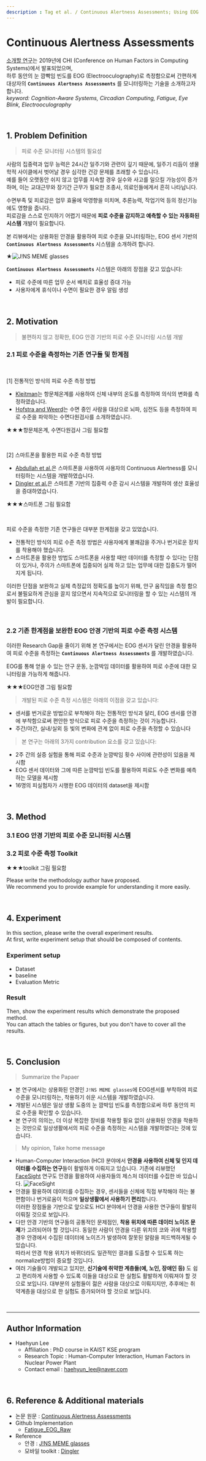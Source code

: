 ```yaml
---
description : Tag et al. / Continuous Alertness Assessments; Using EOG Glasses to Unobtrusively Monitor Fatigue Levels In-The-Wild / CHI-2019 conference-year
---
```


# **Continuous Alertness Assessments** 

[소개할 연구](https://doi.org/10.1145/3290605.3300694)는 2019년에 CHI (Conference on Human Factors in Computing Systems)에서 발표되었으며,  
하루 동안의 눈 깜빡임 빈도를 EOG (Electrooculography)로 측정함으로써 간편하게 대상자의  **`Continuous Alertness Assessments`** 를 모니터링하는 기술을 소개하고자 합니다.  
_keyword: Cognition-Aware Systems, Circadian Computing, Fatigue, Eye Blink, Electrooculography_
  
<br>

## **1. Problem Definition**  
> 피로 수준 모니터링 시스템의 필요성

사람의 집중력과 업무 능력은 24시간 일주기와 관련이 깊기 때문에, 일주기 리듬이 생물학적 사이클에서 벗어날 경우 심각한 건강 문제를 초래할 수 있습니다.  
예를 들어 오랫동안 쉬지 않고 업무를 지속할 경우 실수와 사고를 일으킬 가능성이 증가하며, 이는 교대근무와 장기간 근무가 필요한 조종사, 의료인들에게서 흔히 나타납니다.

수면부족 및 피로감은 업무 효율에 악영향을 미치며, 추론능력, 작업기억 등의 정신기능에도 영향을 줍니다.  
피로감을 스스로 인지하기 어렵기 때문에 **피로 수준을 감지하고 예측할 수 있는 자동화된 시스템** 개발이 필요합니다.  

본 리뷰에서는 상용화된 안경을 활용하여 피로 수준을 모니터링하는, EOG 센서 기반의 **`Continuous Alertness Assessments`** 시스템을 소개하려 합니다.

★![J!NS MEME glasses](https://이미지링크.png)

**`Continuous Alertness Assessments`** 시스템은 아래의 장점을 갖고 있습니다:
 * 피로 수준에 따른 업무 순서 배치로 효율성 증대 가능
 * 사용자에게 휴식이나 수면이 필요한 경우 알림 생성
  
<br>

## **2. Motivation**  
> 불편하지 않고 정확한, EOG 안경 기반의 피로 수준 모니터링 시스템 개발

### **2.1 피로 수준을 측정하는 기존 연구들 및 한계점**  

<br>

  [1] 전통적인 방식의 피로 수준 측정 방법  
  * [Kleitman](https://doi.org/10.1152/ajplegacy.1923.66.1.67)는 항문체온계를 사용하여 신체 내부의 온도를 측정하여 의식의 변화를 측정하였습니다.  
  * [Hofstra and Weerd](https://doi.org/10.1016/j.yebeh.2008.06.002)는 수면 중인 사람을 대상으로 뇌파, 심전도 등을 측정하여 피로 수준을 파악하는 수면다원검사를 소개하였습니다.

★★★항문체온계, 수면다원검사 그림 필요함  

<br>

  [2] 스마트폰을 활용한 피로 수준 측정 방법  
  * [Abdullah et al.](https://doi.org/10.1145/2971648.2971712)은 스마트폰을 사용하여 사용자의 Continuous Alertness를 모니터링하는 시스템을 개발하였습니다.
  * [Dingler et al.](https://doi.org/10.1145/2968219.2968565)은 스마트폰 기반의 집중력 수준 감시 시스템을 개발하여 생산 효율성을 증대하였습니다.
  
★★★스마트폰 그림 필요함  

<br>

피로 수준을 측정한 기존 연구들은 대부분 한계점을 갖고 있었습니다.  
  * 전통적인 방식의 피로 수준 측정 방법은 사용자에게 불쾌감을 주거나 번거로운 장치를 착용해야 했습니다.
  * 스마트폰을 활용한 방법도 스마트폰을 사용할 때만 데이터를 측정할 수 있다는 단점이 있거나, 주의가 스마트폰에 집중되어 실제 하고 있는 업무에 대한 집중도가 떨어지게 됩니다.  

이러한 단점을 보완하고 실제 측정값의 정확도를 높이기 위해, 안구 움직임을 측정 함으로서 불필요하게 관심을 끌지 않으면서 지속적으로 모니터링을 할 수 있는 시스템의 개발이 필요합니다.

<br>

### **2.2 기존 한계점을 보완한 EOG 안경 기반의 피로 수준 측정 시스템**  

이러한 Research Gap을 줄이기 위해 본 연구에서는 EOG 센서가 달린 안경을 활용하여 피로 수준을 측정하는 **`Continuous Alertness Assessments`** 를 개발하였습니다.  

EOG를 통해 얻을 수 있는 안구 운동, 눈깜박임 데이터를 활용하여 피로 수준에 대한 모니터링을 가능하게 해줍니다.  

★★★EOG안경 그림 필요함  

> 개발된 피로 수준 측정 시스템은 아래의 이점을 갖고 있습니다:
  * 센서를 번거로운 방법으로 부착해야 하는 전통적인 방식과 달리, EOG 센서를 안경에 부착함으로써 편안한 방식으로 피로 수준을 측정하는 것이 가능합니다.  
  * 주간/야간, 실내/실외 등 빛의 변화에 관계 없이 피로 수준을 측정할 수 있습니다

> 본 연구는 아래의 3가지 contribution 요소를 갖고 있습니다:
  * 2주 간의 실증 실험을 통해 피로 수준과 눈깜박임 횟수 사이에 관련성이 있음을 제시함
  * EOG 센서 데이터와 그에 따른 눈깜박임 빈도를 활용하여 피로도 수준 변화를 예측하는 모델을 제시함
  * 16명의 피실험자가 시행한 EOG 데이터의 dataset을 제시함

<br>

## **3. Method**  

### **3.1 EOG 안경 기반의 피로 수준 모니터링 시스템**  



### **3.2 피로 수준 측정 Toolkit**  

★★★toolkit 그림 필요함  


Please write the methodology author have proposed.  
We recommend you to provide example for understanding it more easily.  
  
<br>

## **4. Experiment**  

In this section, please write the overall experiment results.  
At first, write experiment setup that should be composed of contents.  

### **Experiment setup**  
* Dataset  
* baseline  
* Evaluation Metric  

### **Result**  
Then, show the experiment results which demonstrate the proposed method.  
You can attach the tables or figures, but you don't have to cover all the results.  
  
  
<br>


## **5. Conclusion**  
> Summarize the Papaer  
  * 본 연구에서는 상용화된 안경인 `J!NS MEME glasses`에 EOG센서를 부착하여 피로 수준을 모니터링하는, 착용하기 쉬운 시스템을 개발하였습니다.
  * 개발된 시스템은 일상 생활 도중의 눈 깜박임 빈도를 측정함으로써 하루 동안의 피로 수준을 확인할 수 있습니다.
  * 본 연구의 의의는, 더 이상 복잡한 장비를 착용할 필요 없이 상용화된 안경을 착용하는 것만으로 일상생활에서의 피로 수준을 측정하는 시스템을 개발하였다는 것에 있습니다.

> My opinion, Take home message  
  * Human-Computer Interaction (HCI) 분야에서 **안경을 사용하여 신체 및 인지 데이터를 수집하는 연구**들이 활발하게 이뤄지고 있습니다. 기존에 리뷰했던 [FaceSight](https://dsail.gitbook.io/isyse-review/paper-review/2022-spring-paper-review/chi-2021-facesight) 연구도 안경을 활용하여 사용자들의 제스처 데이터를 수집한 바 있습니다.
  ![FaceSight](https://github.com/bananaorangel/awesome-reviews-kaist/raw/2022-Spring/.gitbook/2022-spring-assets/Haehyunlee_1/fig1_facesight.PNG?raw=true)
  * 안경을 활용하여 데이터를 수집하는 경우, 센서들을 신체에 직접 부착해야 하는 불편함이나 번거로움이 적으며 **일상생활에서 사용하기 편리**합니다.  
  이러한 장점들을 기반으로 앞으로도 HCI 분야에서 안경을 사용한 연구들이 활발히 이뤄질 것으로 보입니다.
  * 다만 안경 기반의 연구들의 공통적인 문제점인, **착용 위치에 따른 데이터 노이즈 문제**가 고려되어야 할 것입니다. 동일한 사람이 안경을 다른 위치의 코와 귀에 착용할 경우 안경에서 수집된 데이터에 노이즈가 발생하여 잘못된 알람을 피드백하게될 수 있습니다.  
  따라서 안경 착용 위치가 바뀌더라도 일관적인 결과를 도출할 수 있도록 하는 normalize방법이 중요할 것입니다.
  * 여러 기술들이 개발되고 있지만, **신기술에 취약한 계층들(예, 노인, 장애인 등)** 도 쉽고 편리하게 사용할 수 있도록 이들을 대상으로 한 실험도 활발하게 이뤄져야 할 것으로 보입니다. 대부분의 실험들이 젊은 사람을 대상으로 이뤄지지만, 추후에는 취약계층을 대상으로 한 실험도 증가되어야 할 것으로 보입니다.

  
<br>

---  
## **Author Information**

* Haehyun Lee
  * Affiliation : PhD course in KAIST KSE program
  * Research Topic : Human-Computer Interaction, Human Factors in Nuclear Power Plant
  * Contact email : haehyun_lee@naver.com
  
<br>

## **6. Reference & Additional materials**  
* 논문 원문 : [Continuous Alertness Assessments](https://doi.org/10.1145/3290605.3300694)
* Github Implementation  
  * [Fatigue_EOG_Raw](https://github.com/tagbenja/Fatigue_EOG_Raw)
* Reference  
  * 안경 : [J!NS MEME glasses](https://jinsmeme.com/en/)
  * 모바일 toolkit : [Dingler](https://doi.org/10.1145)
